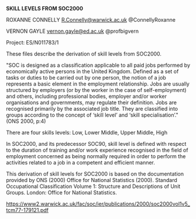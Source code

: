 **SKILL LEVELS FROM SOC2000**

ROXANNE CONNELLY R.Connelly@warwick.ac.uk @ConnellyRoxanne

VERNON GAYLE vernon.gayle@ed.ac.uk @profbigvern

Project: ES/N011783/1

These files describe the derivation of skill levels from SOC2000.


"SOC is designed as a classification applicable to all paid jobs performed by economically active persons in the United Kingdom. Defined as a set of tasks or duties to be carried out by one person, the notion of a job represents a basic element in the employment relationship. Jobs are usually structured by employers (or by the worker in the case of self-employment) and others, including professional bodies, employer and/or worker organisations and governments, may regulate their definition. Jobs are recognised primarily by the associated job title. They are classified into groups according to the concept of ‘skill level’ and ‘skill specialisation’." (ONS 2000, p:4)

There are four skills levels: Low, Lower Middle, Upper Middle, High


In SOC2000, and its predecessor SOC90, skill level is defined with respect to the duration of training and/or work experience recognised in the field of employment concerned as being normally required in order to perform the activities related to a job in a competent and efficient manner.


This derivation of skill levels for SOC2000 is based on the documentation provided by ONS (2000)
Office for National Statistics (2000). Standard Occupational Classification
Volume 1: Structure and Descriptions of Unit Groups. London: Office for National Statistics.


https://www2.warwick.ac.uk/fac/soc/ier/publications/2000/soc2000vol1v5_tcm77-179121.pdf

